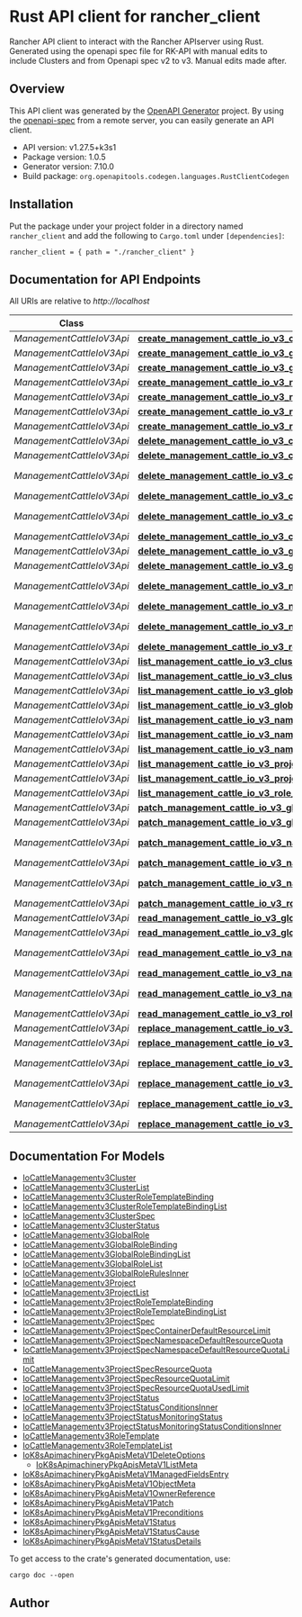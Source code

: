 # Rust API client for rancher_client

Rancher API client to interact with the Rancher APIserver using Rust. Generated using the openapi spec file for RK-API with manual edits to include Clusters and from Openapi spec v2 to v3. Manual edits made after. 


## Overview

This API client was generated by the [OpenAPI Generator](https://openapi-generator.tech) project.  By using the [openapi-spec](https://openapis.org) from a remote server, you can easily generate an API client.

- API version: v1.27.5+k3s1
- Package version: 1.0.5
- Generator version: 7.10.0
- Build package: `org.openapitools.codegen.languages.RustClientCodegen`

## Installation

Put the package under your project folder in a directory named `rancher_client` and add the following to `Cargo.toml` under `[dependencies]`:

```
rancher_client = { path = "./rancher_client" }
```

## Documentation for API Endpoints

All URIs are relative to *http://localhost*

Class | Method | HTTP request | Description
------------ | ------------- | ------------- | -------------
*ManagementCattleIoV3Api* | [**create_management_cattle_io_v3_cluster**](docs/ManagementCattleIoV3Api.md#create_management_cattle_io_v3_cluster) | **POST** /apis/management.cattle.io/v3/clusters | 
*ManagementCattleIoV3Api* | [**create_management_cattle_io_v3_global_role**](docs/ManagementCattleIoV3Api.md#create_management_cattle_io_v3_global_role) | **POST** /apis/management.cattle.io/v3/globalroles | 
*ManagementCattleIoV3Api* | [**create_management_cattle_io_v3_global_role_binding**](docs/ManagementCattleIoV3Api.md#create_management_cattle_io_v3_global_role_binding) | **POST** /apis/management.cattle.io/v3/globalrolebindings | 
*ManagementCattleIoV3Api* | [**create_management_cattle_io_v3_namespaced_cluster_role_template_binding**](docs/ManagementCattleIoV3Api.md#create_management_cattle_io_v3_namespaced_cluster_role_template_binding) | **POST** /apis/management.cattle.io/v3/namespaces/{namespace}/clusterroletemplatebindings | 
*ManagementCattleIoV3Api* | [**create_management_cattle_io_v3_namespaced_project**](docs/ManagementCattleIoV3Api.md#create_management_cattle_io_v3_namespaced_project) | **POST** /apis/management.cattle.io/v3/namespaces/{namespace}/projects | 
*ManagementCattleIoV3Api* | [**create_management_cattle_io_v3_namespaced_project_role_template_binding**](docs/ManagementCattleIoV3Api.md#create_management_cattle_io_v3_namespaced_project_role_template_binding) | **POST** /apis/management.cattle.io/v3/namespaces/{namespace}/projectroletemplatebindings | 
*ManagementCattleIoV3Api* | [**create_management_cattle_io_v3_role_template**](docs/ManagementCattleIoV3Api.md#create_management_cattle_io_v3_role_template) | **POST** /apis/management.cattle.io/v3/roletemplates | 
*ManagementCattleIoV3Api* | [**delete_management_cattle_io_v3_collection_global_role**](docs/ManagementCattleIoV3Api.md#delete_management_cattle_io_v3_collection_global_role) | **DELETE** /apis/management.cattle.io/v3/globalroles | 
*ManagementCattleIoV3Api* | [**delete_management_cattle_io_v3_collection_global_role_binding**](docs/ManagementCattleIoV3Api.md#delete_management_cattle_io_v3_collection_global_role_binding) | **DELETE** /apis/management.cattle.io/v3/globalrolebindings | 
*ManagementCattleIoV3Api* | [**delete_management_cattle_io_v3_collection_namespaced_cluster_role_template_binding**](docs/ManagementCattleIoV3Api.md#delete_management_cattle_io_v3_collection_namespaced_cluster_role_template_binding) | **DELETE** /apis/management.cattle.io/v3/namespaces/{namespace}/clusterroletemplatebindings | 
*ManagementCattleIoV3Api* | [**delete_management_cattle_io_v3_collection_namespaced_project**](docs/ManagementCattleIoV3Api.md#delete_management_cattle_io_v3_collection_namespaced_project) | **DELETE** /apis/management.cattle.io/v3/namespaces/{namespace}/projects | 
*ManagementCattleIoV3Api* | [**delete_management_cattle_io_v3_collection_namespaced_project_role_template_binding**](docs/ManagementCattleIoV3Api.md#delete_management_cattle_io_v3_collection_namespaced_project_role_template_binding) | **DELETE** /apis/management.cattle.io/v3/namespaces/{namespace}/projectroletemplatebindings | 
*ManagementCattleIoV3Api* | [**delete_management_cattle_io_v3_collection_role_template**](docs/ManagementCattleIoV3Api.md#delete_management_cattle_io_v3_collection_role_template) | **DELETE** /apis/management.cattle.io/v3/roletemplates | 
*ManagementCattleIoV3Api* | [**delete_management_cattle_io_v3_global_role**](docs/ManagementCattleIoV3Api.md#delete_management_cattle_io_v3_global_role) | **DELETE** /apis/management.cattle.io/v3/globalroles/{name} | 
*ManagementCattleIoV3Api* | [**delete_management_cattle_io_v3_global_role_binding**](docs/ManagementCattleIoV3Api.md#delete_management_cattle_io_v3_global_role_binding) | **DELETE** /apis/management.cattle.io/v3/globalrolebindings/{name} | 
*ManagementCattleIoV3Api* | [**delete_management_cattle_io_v3_namespaced_cluster_role_template_binding**](docs/ManagementCattleIoV3Api.md#delete_management_cattle_io_v3_namespaced_cluster_role_template_binding) | **DELETE** /apis/management.cattle.io/v3/namespaces/{namespace}/clusterroletemplatebindings/{name} | 
*ManagementCattleIoV3Api* | [**delete_management_cattle_io_v3_namespaced_project**](docs/ManagementCattleIoV3Api.md#delete_management_cattle_io_v3_namespaced_project) | **DELETE** /apis/management.cattle.io/v3/namespaces/{namespace}/projects/{name} | 
*ManagementCattleIoV3Api* | [**delete_management_cattle_io_v3_namespaced_project_role_template_binding**](docs/ManagementCattleIoV3Api.md#delete_management_cattle_io_v3_namespaced_project_role_template_binding) | **DELETE** /apis/management.cattle.io/v3/namespaces/{namespace}/projectroletemplatebindings/{name} | 
*ManagementCattleIoV3Api* | [**delete_management_cattle_io_v3_role_template**](docs/ManagementCattleIoV3Api.md#delete_management_cattle_io_v3_role_template) | **DELETE** /apis/management.cattle.io/v3/roletemplates/{name} | 
*ManagementCattleIoV3Api* | [**list_management_cattle_io_v3_cluster_role_template_binding_for_all_namespaces**](docs/ManagementCattleIoV3Api.md#list_management_cattle_io_v3_cluster_role_template_binding_for_all_namespaces) | **GET** /apis/management.cattle.io/v3/clusterroletemplatebindings | 
*ManagementCattleIoV3Api* | [**list_management_cattle_io_v3_clusters**](docs/ManagementCattleIoV3Api.md#list_management_cattle_io_v3_clusters) | **GET** /apis/management.cattle.io/v3/clusters | 
*ManagementCattleIoV3Api* | [**list_management_cattle_io_v3_global_role**](docs/ManagementCattleIoV3Api.md#list_management_cattle_io_v3_global_role) | **GET** /apis/management.cattle.io/v3/globalroles | 
*ManagementCattleIoV3Api* | [**list_management_cattle_io_v3_global_role_binding**](docs/ManagementCattleIoV3Api.md#list_management_cattle_io_v3_global_role_binding) | **GET** /apis/management.cattle.io/v3/globalrolebindings | 
*ManagementCattleIoV3Api* | [**list_management_cattle_io_v3_namespaced_cluster_role_template_binding**](docs/ManagementCattleIoV3Api.md#list_management_cattle_io_v3_namespaced_cluster_role_template_binding) | **GET** /apis/management.cattle.io/v3/namespaces/{namespace}/clusterroletemplatebindings | 
*ManagementCattleIoV3Api* | [**list_management_cattle_io_v3_namespaced_project**](docs/ManagementCattleIoV3Api.md#list_management_cattle_io_v3_namespaced_project) | **GET** /apis/management.cattle.io/v3/namespaces/{namespace}/projects | 
*ManagementCattleIoV3Api* | [**list_management_cattle_io_v3_namespaced_project_role_template_binding**](docs/ManagementCattleIoV3Api.md#list_management_cattle_io_v3_namespaced_project_role_template_binding) | **GET** /apis/management.cattle.io/v3/namespaces/{namespace}/projectroletemplatebindings | 
*ManagementCattleIoV3Api* | [**list_management_cattle_io_v3_project_for_all_namespaces**](docs/ManagementCattleIoV3Api.md#list_management_cattle_io_v3_project_for_all_namespaces) | **GET** /apis/management.cattle.io/v3/projects | 
*ManagementCattleIoV3Api* | [**list_management_cattle_io_v3_project_role_template_binding_for_all_namespaces**](docs/ManagementCattleIoV3Api.md#list_management_cattle_io_v3_project_role_template_binding_for_all_namespaces) | **GET** /apis/management.cattle.io/v3/projectroletemplatebindings | 
*ManagementCattleIoV3Api* | [**list_management_cattle_io_v3_role_template**](docs/ManagementCattleIoV3Api.md#list_management_cattle_io_v3_role_template) | **GET** /apis/management.cattle.io/v3/roletemplates | 
*ManagementCattleIoV3Api* | [**patch_management_cattle_io_v3_global_role**](docs/ManagementCattleIoV3Api.md#patch_management_cattle_io_v3_global_role) | **PATCH** /apis/management.cattle.io/v3/globalroles/{name} | 
*ManagementCattleIoV3Api* | [**patch_management_cattle_io_v3_global_role_binding**](docs/ManagementCattleIoV3Api.md#patch_management_cattle_io_v3_global_role_binding) | **PATCH** /apis/management.cattle.io/v3/globalrolebindings/{name} | 
*ManagementCattleIoV3Api* | [**patch_management_cattle_io_v3_namespaced_cluster_role_template_binding**](docs/ManagementCattleIoV3Api.md#patch_management_cattle_io_v3_namespaced_cluster_role_template_binding) | **PATCH** /apis/management.cattle.io/v3/namespaces/{namespace}/clusterroletemplatebindings/{name} | 
*ManagementCattleIoV3Api* | [**patch_management_cattle_io_v3_namespaced_project**](docs/ManagementCattleIoV3Api.md#patch_management_cattle_io_v3_namespaced_project) | **PATCH** /apis/management.cattle.io/v3/namespaces/{namespace}/projects/{name} | 
*ManagementCattleIoV3Api* | [**patch_management_cattle_io_v3_namespaced_project_role_template_binding**](docs/ManagementCattleIoV3Api.md#patch_management_cattle_io_v3_namespaced_project_role_template_binding) | **PATCH** /apis/management.cattle.io/v3/namespaces/{namespace}/projectroletemplatebindings/{name} | 
*ManagementCattleIoV3Api* | [**patch_management_cattle_io_v3_role_template**](docs/ManagementCattleIoV3Api.md#patch_management_cattle_io_v3_role_template) | **PATCH** /apis/management.cattle.io/v3/roletemplates/{name} | 
*ManagementCattleIoV3Api* | [**read_management_cattle_io_v3_global_role**](docs/ManagementCattleIoV3Api.md#read_management_cattle_io_v3_global_role) | **GET** /apis/management.cattle.io/v3/globalroles/{name} | 
*ManagementCattleIoV3Api* | [**read_management_cattle_io_v3_global_role_binding**](docs/ManagementCattleIoV3Api.md#read_management_cattle_io_v3_global_role_binding) | **GET** /apis/management.cattle.io/v3/globalrolebindings/{name} | 
*ManagementCattleIoV3Api* | [**read_management_cattle_io_v3_namespaced_cluster_role_template_binding**](docs/ManagementCattleIoV3Api.md#read_management_cattle_io_v3_namespaced_cluster_role_template_binding) | **GET** /apis/management.cattle.io/v3/namespaces/{namespace}/clusterroletemplatebindings/{name} | 
*ManagementCattleIoV3Api* | [**read_management_cattle_io_v3_namespaced_project**](docs/ManagementCattleIoV3Api.md#read_management_cattle_io_v3_namespaced_project) | **GET** /apis/management.cattle.io/v3/namespaces/{namespace}/projects/{name} | 
*ManagementCattleIoV3Api* | [**read_management_cattle_io_v3_namespaced_project_role_template_binding**](docs/ManagementCattleIoV3Api.md#read_management_cattle_io_v3_namespaced_project_role_template_binding) | **GET** /apis/management.cattle.io/v3/namespaces/{namespace}/projectroletemplatebindings/{name} | 
*ManagementCattleIoV3Api* | [**read_management_cattle_io_v3_role_template**](docs/ManagementCattleIoV3Api.md#read_management_cattle_io_v3_role_template) | **GET** /apis/management.cattle.io/v3/roletemplates/{name} | 
*ManagementCattleIoV3Api* | [**replace_management_cattle_io_v3_global_role**](docs/ManagementCattleIoV3Api.md#replace_management_cattle_io_v3_global_role) | **PUT** /apis/management.cattle.io/v3/globalroles/{name} | 
*ManagementCattleIoV3Api* | [**replace_management_cattle_io_v3_global_role_binding**](docs/ManagementCattleIoV3Api.md#replace_management_cattle_io_v3_global_role_binding) | **PUT** /apis/management.cattle.io/v3/globalrolebindings/{name} | 
*ManagementCattleIoV3Api* | [**replace_management_cattle_io_v3_namespaced_cluster_role_template_binding**](docs/ManagementCattleIoV3Api.md#replace_management_cattle_io_v3_namespaced_cluster_role_template_binding) | **PUT** /apis/management.cattle.io/v3/namespaces/{namespace}/clusterroletemplatebindings/{name} | 
*ManagementCattleIoV3Api* | [**replace_management_cattle_io_v3_namespaced_project**](docs/ManagementCattleIoV3Api.md#replace_management_cattle_io_v3_namespaced_project) | **PUT** /apis/management.cattle.io/v3/namespaces/{namespace}/projects/{name} | 
*ManagementCattleIoV3Api* | [**replace_management_cattle_io_v3_namespaced_project_role_template_binding**](docs/ManagementCattleIoV3Api.md#replace_management_cattle_io_v3_namespaced_project_role_template_binding) | **PUT** /apis/management.cattle.io/v3/namespaces/{namespace}/projectroletemplatebindings/{name} | 
*ManagementCattleIoV3Api* | [**replace_management_cattle_io_v3_role_template**](docs/ManagementCattleIoV3Api.md#replace_management_cattle_io_v3_role_template) | **PUT** /apis/management.cattle.io/v3/roletemplates/{name} | 


## Documentation For Models

 - [IoCattleManagementv3Cluster](docs/IoCattleManagementv3Cluster.md)
 - [IoCattleManagementv3ClusterList](docs/IoCattleManagementv3ClusterList.md)
 - [IoCattleManagementv3ClusterRoleTemplateBinding](docs/IoCattleManagementv3ClusterRoleTemplateBinding.md)
 - [IoCattleManagementv3ClusterRoleTemplateBindingList](docs/IoCattleManagementv3ClusterRoleTemplateBindingList.md)
 - [IoCattleManagementv3ClusterSpec](docs/IoCattleManagementv3ClusterSpec.md)
 - [IoCattleManagementv3ClusterStatus](docs/IoCattleManagementv3ClusterStatus.md)
 - [IoCattleManagementv3GlobalRole](docs/IoCattleManagementv3GlobalRole.md)
 - [IoCattleManagementv3GlobalRoleBinding](docs/IoCattleManagementv3GlobalRoleBinding.md)
 - [IoCattleManagementv3GlobalRoleBindingList](docs/IoCattleManagementv3GlobalRoleBindingList.md)
 - [IoCattleManagementv3GlobalRoleList](docs/IoCattleManagementv3GlobalRoleList.md)
 - [IoCattleManagementv3GlobalRoleRulesInner](docs/IoCattleManagementv3GlobalRoleRulesInner.md)
 - [IoCattleManagementv3Project](docs/IoCattleManagementv3Project.md)
 - [IoCattleManagementv3ProjectList](docs/IoCattleManagementv3ProjectList.md)
 - [IoCattleManagementv3ProjectRoleTemplateBinding](docs/IoCattleManagementv3ProjectRoleTemplateBinding.md)
 - [IoCattleManagementv3ProjectRoleTemplateBindingList](docs/IoCattleManagementv3ProjectRoleTemplateBindingList.md)
 - [IoCattleManagementv3ProjectSpec](docs/IoCattleManagementv3ProjectSpec.md)
 - [IoCattleManagementv3ProjectSpecContainerDefaultResourceLimit](docs/IoCattleManagementv3ProjectSpecContainerDefaultResourceLimit.md)
 - [IoCattleManagementv3ProjectSpecNamespaceDefaultResourceQuota](docs/IoCattleManagementv3ProjectSpecNamespaceDefaultResourceQuota.md)
 - [IoCattleManagementv3ProjectSpecNamespaceDefaultResourceQuotaLimit](docs/IoCattleManagementv3ProjectSpecNamespaceDefaultResourceQuotaLimit.md)
 - [IoCattleManagementv3ProjectSpecResourceQuota](docs/IoCattleManagementv3ProjectSpecResourceQuota.md)
 - [IoCattleManagementv3ProjectSpecResourceQuotaLimit](docs/IoCattleManagementv3ProjectSpecResourceQuotaLimit.md)
 - [IoCattleManagementv3ProjectSpecResourceQuotaUsedLimit](docs/IoCattleManagementv3ProjectSpecResourceQuotaUsedLimit.md)
 - [IoCattleManagementv3ProjectStatus](docs/IoCattleManagementv3ProjectStatus.md)
 - [IoCattleManagementv3ProjectStatusConditionsInner](docs/IoCattleManagementv3ProjectStatusConditionsInner.md)
 - [IoCattleManagementv3ProjectStatusMonitoringStatus](docs/IoCattleManagementv3ProjectStatusMonitoringStatus.md)
 - [IoCattleManagementv3ProjectStatusMonitoringStatusConditionsInner](docs/IoCattleManagementv3ProjectStatusMonitoringStatusConditionsInner.md)
 - [IoCattleManagementv3RoleTemplate](docs/IoCattleManagementv3RoleTemplate.md)
 - [IoCattleManagementv3RoleTemplateList](docs/IoCattleManagementv3RoleTemplateList.md)
 - [IoK8sApimachineryPkgApisMetaV1DeleteOptions](docs/IoK8sApimachineryPkgApisMetaV1DeleteOptions.md)
   - [IoK8sApimachineryPkgApisMetaV1ListMeta](docs/IoK8sApimachineryPkgApisMetaV1ListMeta.md)
 - [IoK8sApimachineryPkgApisMetaV1ManagedFieldsEntry](docs/IoK8sApimachineryPkgApisMetaV1ManagedFieldsEntry.md)
 - [IoK8sApimachineryPkgApisMetaV1ObjectMeta](docs/IoK8sApimachineryPkgApisMetaV1ObjectMeta.md)
 - [IoK8sApimachineryPkgApisMetaV1OwnerReference](docs/IoK8sApimachineryPkgApisMetaV1OwnerReference.md)
 - [IoK8sApimachineryPkgApisMetaV1Patch](docs/IoK8sApimachineryPkgApisMetaV1Patch.md)
 - [IoK8sApimachineryPkgApisMetaV1Preconditions](docs/IoK8sApimachineryPkgApisMetaV1Preconditions.md)
 - [IoK8sApimachineryPkgApisMetaV1Status](docs/IoK8sApimachineryPkgApisMetaV1Status.md)
 - [IoK8sApimachineryPkgApisMetaV1StatusCause](docs/IoK8sApimachineryPkgApisMetaV1StatusCause.md)
 - [IoK8sApimachineryPkgApisMetaV1StatusDetails](docs/IoK8sApimachineryPkgApisMetaV1StatusDetails.md)


To get access to the crate's generated documentation, use:

```
cargo doc --open
```

## Author



